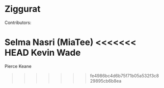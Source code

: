 # Ziggurat

Contributors:

Selma Nasri (MiaTee)
<<<<<<< HEAD
Kevin Wade
=======
Pierce Keane
>>>>>>> fe4986bc4d6b75f71b05a532f3c829895cb6b8ea
